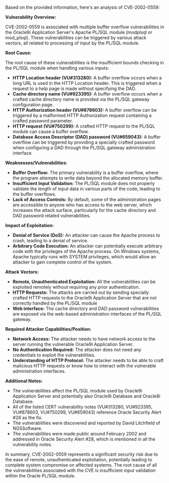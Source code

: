 Based on the provided information, here's an analysis of CVE-2002-0559:

**Vulnerability Overview:**

CVE-2002-0559 is associated with multiple buffer overflow vulnerabilities in the Oracle9i Application Server's Apache PL/SQL module (modplsql or mod_plsql). These vulnerabilities can be triggered by various attack vectors, all related to processing of input by the PL/SQL module.

**Root Cause:**

The root cause of these vulnerabilities is the insufficient bounds checking in the PL/SQL module when handling various inputs:
*   **HTTP Location header (VU#313280):** A buffer overflow occurs when a long URL is used in the HTTP Location header. This is triggered when a request to a help page is made without specifying the DAD.
*   **Cache directory name (VU#923395):** A buffer overflow occurs when a crafted cache directory name is provided via the PL/SQL gateway configuration page.
*   **HTTP Authorization header (VU#878603):** A buffer overflow can be triggered by a malformed HTTP Authorization request containing a crafted password parameter.
*   **HTTP request (VU#750299):** A crafted HTTP request to the PL/SQL module can cause a buffer overflow.
*   **Database Access Descriptor (DAD) password (VU#659043):** A buffer overflow can be triggered by providing a specially crafted password when configuring a DAD through the PL/SQL gateway administration interface.

**Weaknesses/Vulnerabilities:**

*   **Buffer Overflow:** The primary vulnerability is a buffer overflow, where the program attempts to write data beyond the allocated memory buffer.
*   **Insufficient Input Validation:** The PL/SQL module does not properly validate the length of input data in various parts of the code, leading to the buffer overflows.
*   **Lack of Access Controls:** By default, some of the administration pages are accessible to anyone who has access to the web server, which increases the attack surface, particularly for the cache directory and DAD password related vulnerabilities.

**Impact of Exploitation:**

*   **Denial of Service (DoS):** An attacker can cause the Apache process to crash, leading to a denial of service.
*   **Arbitrary Code Execution:** An attacker can potentially execute arbitrary code with the privileges of the Apache process. On Windows systems, Apache typically runs with SYSTEM privileges, which would allow an attacker to gain complete control of the system.

**Attack Vectors:**

*   **Remote, Unauthenticated Exploitation:** All the vulnerabilities can be exploited remotely without requiring any prior authentication.
*   **HTTP Requests:** The attacks are carried out by sending specially crafted HTTP requests to the Oracle9i Application Server that are not correctly handled by the PL/SQL module
*   **Web interface:** The cache directory and DAD password vulnerabilities are exposed via the web-based administration interfaces of the PL/SQL gateway.

**Required Attacker Capabilities/Position:**

*   **Network Access:** The attacker needs to have network access to the server running the vulnerable Oracle9i Application Server.
*   **No Authentication Required:** The attacker does not need any credentials to exploit the vulnerabilities.
*   **Understanding of HTTP Protocol:** The attacker needs to be able to craft malicious HTTP requests or know how to interact with the vulnerable administration interfaces.

**Additional Notes:**

*   The vulnerabilities affect the PL/SQL module used by Oracle9i Application Server and potentially also Oracle9i Database and Oracle8i Database.
*   All of the listed CERT vulnerability notes (VU#313280, VU#923395, VU#878603, VU#750299, VU#659043) reference Oracle Security Alert #28 as the fix.
*   The vulnerabilities were discovered and reported by David Litchfield of NGSSoftware.
*   The vulnerabilities were made public around February 2002 and addressed in Oracle Security Alert #28, which is mentioned in all the vulnerability notes.

In summary, CVE-2002-0559 represents a significant security risk due to the ease of remote, unauthenticated exploitation, potentially leading to complete system compromise on affected systems. The root cause of all the vulnerabilities associated with the CVE is insufficient input validation within the Oracle PL/SQL module.